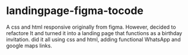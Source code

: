 # landingpage-figma-tocode
A css and html responsive originally from figma.
However, decided to refactore It and turned it into a landing page that functions as a birthday invitation.
did it all using css and html, adding functional WhatsApp and google maps links.
